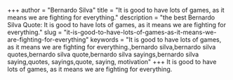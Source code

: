 +++
author = "Bernardo Silva"
title = "It is good to have lots of games, as it means we are fighting for everything."
description = "the best Bernardo Silva Quote: It is good to have lots of games, as it means we are fighting for everything."
slug = "it-is-good-to-have-lots-of-games-as-it-means-we-are-fighting-for-everything"
keywords = "It is good to have lots of games, as it means we are fighting for everything.,bernardo silva,bernardo silva quotes,bernardo silva quote,bernardo silva sayings,bernardo silva saying,quotes, sayings,quote, saying, motivation"
+++
It is good to have lots of games, as it means we are fighting for everything.
